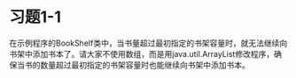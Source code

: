# 习题1-1

在示例程序的BookShelf类中，当书量超过最初指定的书架容量时，就无法继续向书架中添加书本了。请大家不使用数组，而是用java.util.ArrayList修改程序，确保当书的数量超过最初指定的书架容量时也能继续向书架中添加书本。
